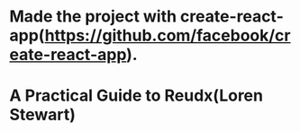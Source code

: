 # Made the project with create-react-app(https://github.com/facebook/create-react-app).

# A Practical Guide to Reudx(Loren Stewart)

